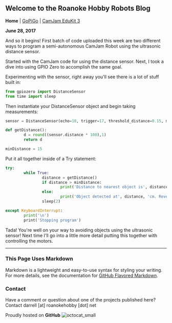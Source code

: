 ## Welcome to the Roanoke Hobby Robots Blog 

**Home** | [GoPiGo](Page2.md) | [CamJam EduKit 3](Page3.md)

**June 28, 2017**

And so it begins! First batch of code uploaded this week are two different ways to 
program a semi-autonomous CamJam Robot using the ultrasonic distance sensor.

Started with the CamJam code for using the distance sensor.
Next, I took a dive into using GPIO Zero to accomplish the same goal.

Experimenting with the sensor, right away you'll see there is a lot of stuff built in:
```python
from gpiozero import DistanceSensor
from time import sleep
```
Then instantiate your DistanceSensor object and begin taking measurements:
```python
sensor = DistanceSensor(echo=18, trigger=17, threshold_distance=0.15, max_distance=1)

def getDistance():
        d = round((sensor.distance * 100),1)
        return d

minDistance = 15
```
Put it all together inside of a Try statement:
```python
try:
        while True:
                distance = getDistance()
                if distance > minDistance:
                        print('Distance to nearest object is', distance, 'cm. Forward!')
                else:
                        print('Object detected at', distance, 'cm. Reverse!')
                sleep(2)

except KeyboardInterrupt:
        print('\n')
        print('Stopping program')
```
Tada! You're well on your way to avoiding objects using the ultrasonic sensor! 
Next time I'll go into a little more detail putting this together with controlling the motors.

* * *
### This Page Uses Markdown

Markdown is a lightweight and easy-to-use syntax for styling your writing. 
For more details, see the documentation for [GitHub Flavored Markdown](https://guides.github.com/features/mastering-markdown/).

### Contact

Have a comment or question about one of the projects published here? Contact darrell [at] roanokehobby [dot] net

Proudly hosted on **GitHub** ![octocat_small](https://user-images.githubusercontent.com/16419894/27620843-839a2fa6-5b9a-11e7-9ebc-76a8e713b7f7.png)
